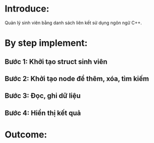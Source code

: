 # Introduce:
Quản lý sinh viên bằng danh sách liên kết sử dụng ngôn ngữ C++.
# By step implement:
## Bước 1: Khởi tạo struct sinh viên 
## Bước 2: Khởi tạo node để thêm, xóa, tìm kiếm 
## Bước 3: Đọc, ghi dữ liệu 
## Bước 4: Hiển thị kết quả 
# Outcome:


